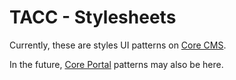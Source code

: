 # TACC - Stylesheets

Currently, these are styles UI patterns on [Core CMS].

In the future, [Core Portal] patterns may also be here.

[Core CMS]: https://github.com/TACC/Core-CMS
[Core Portal]: https://github.com/TACC/Core-Portal
